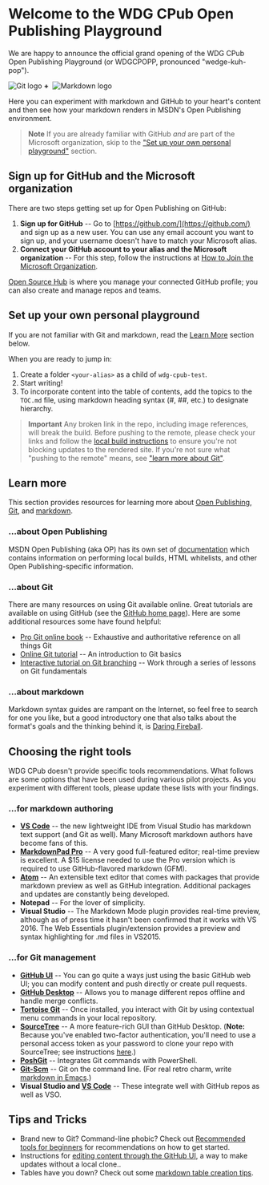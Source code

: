 # Welcome to the WDG CPub Open Publishing Playground
We are happy to announce the official grand opening of the WDG CPub Open Publishing Playground (or WDGCPOPP, pronounced "wedge-kuh-pop").

![Git logo](images/github-logo.png) **+**&nbsp;&nbsp;![Markdown logo](images/markdown-logo.png)

Here you can experiment with markdown and GitHub to your heart's content and then see how your markdown renders in MSDN's Open Publishing environment.

> **Note** If you are already familiar with GitHub *and* are part of the Microsoft organization, skip to the ["Set up your own personal playground"](Welcome.md#set-up-your-own-personal-playground) section.

## Sign up for GitHub and the Microsoft organization
There are two steps getting set up for Open Publishing on GitHub:

1. **Sign up for GitHub** -- Go to [https://github.com/](https://github.com/) and sign up as a new user. You can use any email account you want to sign up, and your username doesn't have to match your Microsoft alias.
2. **Connect your GitHub account to your alias and the Microsoft organization** -- For this step, follow the instructions at [How to Join the Microsoft Organization](https://opensourcehub.microsoft.com/articles/how-to-join-microsoft-github-org-self-service).

[Open Source Hub](https://opensourcehub.microsoft.com) is where you manage your connected GitHub profile; you can also create and manage repos and teams.

## Set up your own personal playground
If you are not familiar with Git and markdown, read the [Learn More](Welcome.md#learn-more) section below.

When you are ready to jump in:

1. Create a folder `<your-alias>` as a child of `wdg-cpub-test`.
2. Start writing!
3. To incorporate content into the table of contents, add the topics to the `TOC.md` file, using markdown heading syntax (#, ##, etc.) to designate hierarchy.

> **Important** Any broken link in the repo, including image references, will break the build. Before pushing to the remote, please check your links and follow the [local build instructions](https://ppe.msdn.microsoft.com/en-us/openpublishing/docs/partnerdocs/local-build-and-preview) to ensure you're not blocking updates to the rendered site. If you're not sure what "pushing to the remote" means, see ["learn more about Git"](Welcome.md#about-git).

## Learn more
This section provides resources for learning more about [Open Publishing](Welcome.md#about-open-publishing), [Git](Welcome.md#about-git), and [markdown](Welcome.md#about-markdown).

### ...about Open Publishing
MSDN Open Publishing (aka OP) has its own set of [documentation](https://ppe.msdn.microsoft.com/en-us/openpublishing/docs/introduction) which contains information on performing local builds, HTML whitelists, and other Open Publishing-specific information.

### ...about Git
There are many resources on using Git available online. Great tutorials are available on using GitHub (see the [GitHub home page](https://github.com)). Here are some additional resources some have found helpful:

* [Pro Git online book](http://git-scm.com/book/en/v2) -- Exhaustive and authoritative reference on all things Git
* [Online Git tutorial](http://www.sbf5.com/~cduan/technical/git/) -- An introduction to Git basics
* [Interactive tutorial on Git branching](http://pcottle.github.io/learnGitBranching/) -- Work through a series of lessons on Git fundamentals

### ...about markdown
Markdown syntax guides are rampant on the Internet, so feel free to search for one you like, but a good introductory one that also talks about the format's goals and the thinking behind it, is [Daring Fireball](http://daringfireball.net/projects/markdown/).

## Choosing the right tools
WDG CPub doesn't provide specific tools recommendations. What follows are some options that have been used during various pilot projects. As you experiment with different tools, please update these lists with your findings.

### ...for markdown authoring
* **[VS Code](https://code.visualstudio.com/)** -- the new lightweight IDE from Visual Studio has markdown text support (and Git as well). Many Microsoft markdown authors have become fans of this.
* **[MarkdownPad Pro](http://www.markdownpad.com/)** -- A very good full-featured editor; real-time preview is excellent. A $15 license needed to use the Pro version which is required to use GitHub-flavored markdown (GFM).
* **[Atom](http://atom.io)** -- An extensible text editor that comes with packages that provide markdown preview as well as GitHub integration. Additional packages and updates are constantly being developed.
* **Notepad** -- For the lover of simplicity.
* **Visual Studio** -- The Markdown Mode plugin provides real-time preview, although as of press time it hasn't been confirmed that it works with VS 2016. The Web Essentials plugin/extension provides a preview and syntax highlighting for .md files in VS2015.

### ...for Git management
* **[GitHub UI](https://github.com)** -- You can go quite a ways just using the basic GitHub web UI; you can modify content and push directly or create pull requests.
* **[GitHub Desktop](https://git-for-windows.github.io/)** -- Allows you to manage different repos offline and handle merge conflicts.
* **[Tortoise Git](https://tortoisegit.org/)** -- Once installed, you interact with Git by using contextual menu commands in your local repository.
* **[SourceTree](https://www.atlassian.com/software/sourcetree/overview)** -- A more feature-rich GUI than GitHub Desktop. (**Note:** Because you've enabled two-factor authentication, you'll need to use a personal access token as your password to clone your repo with SourceTree; see instructions [here](https://confluence.atlassian.com/display/SOURCETREEKB/Two-Factor+Authentication+%282FA%29+with+GitHub+in+SourceTree).)
* **[PoshGit](https://github.com/dahlbyk/posh-git)** -- Integrates Git commands with PowerShell.
* **[Git-Scm](http://www.git-scm.com/downloads)** -- Git on the command line. (For real retro charm, write [markdown in Emacs](http://jblevins.org/projects/markdown-mode/).)
* **Visual Studio and [VS Code](https://code.visualstudio.com/)** -- These integrate well with GitHub repos as well as VSO.

## Tips and Tricks
* Brand new to Git? Command-line phobic? Check out [Recommended tools for beginners](jasgro/tools-for-beginners.md) for recommendations on how to get started.
* Instructions for [editing content through the GitHub UI](domars/Directions_To_Update_Existing_Topic_Using_Browser.md), a way to make updates without a local clone..
* Tables have you down? Check out some [markdown table creation tips](jasgro/table_creation_tools.md).
